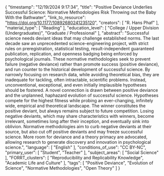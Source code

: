 {
    "timestamp": "12/19/2024 9:17:34",
    "title": "Positive Deviance Underlies Successful Science: Normative Methodologies Risk Throwing out the Baby With the Bathwater",
    "link_to_resource": "https://doi.org/10.1177/10892680241235120",
    "creators": [
        "R. Hans Phaf"
    ],
    "material_type": [
        "Reading"
    ],
    "education_level": [
        "College / Upper Division (Undergraduates)",
        "Graduate / Professional"
    ],
    "abstract": "Successful science needs deviant ideas that may challenge established norms. The last decade saw an unprecedented science-engineering project, with strict rules on preregistration, statistical testing, result-independent guaranteed publication, replication, and openness badging being enforced by psychological journals. These normative methodologies seek to prevent failure (negative deviance) rather than promote success (positive deviance), and run counter to the historical development of successful science. By narrowly focusing on research data, while avoiding theoretical bias, they are inadequate for tackling, often intractable, scientific problems. Instead, unconventional, exceptional, and even initially implausible hypotheses should be fostered. A novel connection is drawn between positive deviance and the unplanned, haphazard evolution of successful science. Hypotheses compete for the highest fitness while probing an ever-changing, infinitely wide, empirical and theoretical landscape. The winner constitutes the positive deviant, but always remains subject to future competition. Losing negative deviants, which may share characteristics with winners, become irrelevant, sometimes long after their inception, and eventually sink into oblivion. Normative methodologies aim to curb negative deviants at their source, but also cut off positive deviants and may freeze successful science. More room for deviance and a theory primacy are advocated, allowing research to generate discovery and innovation in psychological science.",
    "language": [
        "English"
    ],
    "conditions_of_use": "CC BY-NC",
    "primary_user": [
        "Student",
        "Teacher"
    ],
    "subject_areas": [
        "Social Science"
    ],
    "FORRT_clusters": [
        "Reproducibility and Replicability Knowledge",
        "Academic Life and Culture"
    ],
    "tags": [
        "Positive Deviance",
        "Evolution of Science",
        "Normative Methodologies",
        "Open Theory"
    ]
}